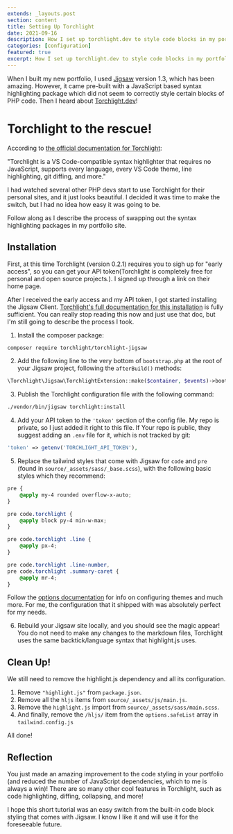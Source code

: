 ```yaml
---
extends: _layouts.post
section: content
title: Setting Up Torchlight
date: 2021-09-16
description: How I set up torchlight.dev to style code blocks in my portfolio.
categories: [configuration]
featured: true
excerpt: How I set up torchlight.dev to style code blocks in my portfolio.
---
```


When I built my new portfolio, I used [Jigsaw](https://jigsaw.tighten.co/) version 1.3, which has been amazing.
However, it came pre-built with a JavaScript based syntax highlighting package which did not seem to 
correctly style certain blocks of PHP code. Then I heard about [Torchlight.dev](https://torchlight.dev/)!

# Torchlight to the rescue!

According to [the official documentation for Torchlight](https://torchlight.dev/docs):

"Torchlight is a VS Code-compatible syntax highlighter that requires no JavaScript, supports every language, 
every VS Code theme, line highlighting, git diffing, and more."

I had watched several other PHP devs start to use Torchlight for their personal sites, and it just looks beautiful.
I decided it was time to make the switch, but I had no idea how easy it was going to be.

Follow along as I describe the process of swapping out the syntax highlighting packages in my portfolio site.

## Installation

First, at this time Torchlight (version 0.2.1) requires you to sigh up for "early access", so you can get your 
API token(Torchlight is completely free for personal and open source projects.). I signed up through a link on 
their home page.

After I received the early access and my API token, I got started installing the Jigsaw Client. [Torchlight's full 
documentation for this installation](https://torchlight.dev/docs/clients/jigsaw) is fully sufficient.
You can really stop reading this now and just use that doc, but I'm still going to describe the process I took.

1. Install the composer package:
 
```bash
composer require torchlight/torchlight-jigsaw
```       

2. Add the following line to the very bottom of `bootstrap.php` at the root of your Jigsaw project, following the 
`afterBuild()` methods:

```php
\Torchlight\Jigsaw\TorchlightExtension::make($container, $events)->boot();
```

3. Publish the Torchlight configuration file with the following command:

```bash
./vendor/bin/jigsaw torchlight:install
```

4. Add your API token to the `'token'` section of the config file. My repo is private, so I just added it right to
this file. If Your repo is public, they suggest adding an `.env` file for it, which is not tracked by git:

```php
'token' => getenv('TORCHLIGHT_API_TOKEN'),
```

5. Replace the tailwind styles that come with Jigsaw for `code` and `pre` (found in `source/_assets/sass/_base.scss`), 
with the following basic styles which they recommend:

```scss
pre {
    @apply my-4 rounded overflow-x-auto;
}

pre code.torchlight {
    @apply block py-4 min-w-max;
}

pre code.torchlight .line {
    @apply px-4;
}

pre code.torchlight .line-number,
pre code.torchlight .summary-caret {
    @apply mr-4;
}
```

Follow the [options documentation](https://torchlight.dev/docs/options) for info on configuring themes and much more. 
For me, the configuration that it shipped with was absolutely perfect for my needs.

6. Rebuild your Jigsaw site locally, and you should see the magic appear! You do not need to make any changes to the 
markdown files, Torchlight uses the same backtick/language syntax that highlight.js uses.

## Clean Up!

We still need to remove the highlight.js dependency and all its configuration.

1. Remove `"highlight.js"` from `package.json`.
2. Remove all the `hljs` items from `source/_assets/js/main.js`.
3. Remove the `highlight.js` import from `source/_assets/sass/main.scss`.
4. And finally, remove the `/hljs/` item from the `options.safeList` array in `tailwind.config.js`

All done!

## Reflection

You just made an amazing improvement to the code styling in your portfolio (and reduced the number of JavaScript
dependencies, which to me is always a win)! There are so many other cool features in Torchlight, such as code highlighting, 
diffing, collapsing, and more!

I hope this short tutorial was an easy switch from the built-in code block styling that comes with Jigsaw. I know 
I like it and will use it for the foreseeable future.
